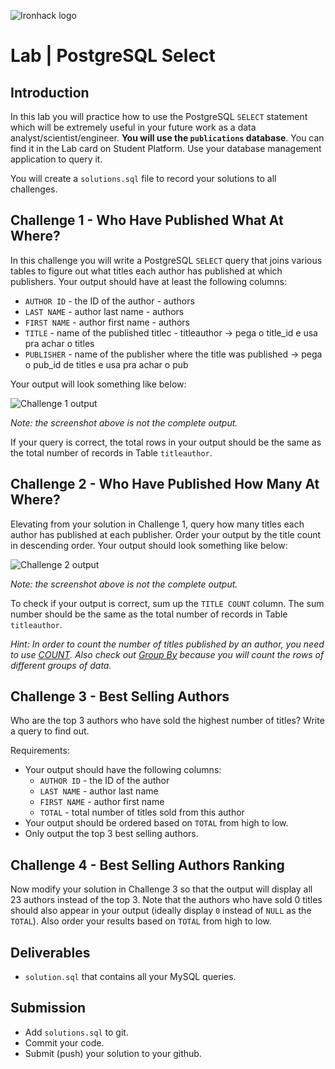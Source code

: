 ![Ironhack logo](https://i.imgur.com/1QgrNNw.png)

# Lab | PostgreSQL Select

## Introduction

In this lab you will practice how to use the PostgreSQL `SELECT` statement which will be extremely useful in your future work as a data analyst/scientist/engineer. **You will use the `publications` database**. You can find it in the Lab card on Student Platform. Use your database management application to query it. 

You will create a `solutions.sql` file to record your solutions to all challenges.

## Challenge 1 - Who Have Published What At Where?

In this challenge you will write a PostgreSQL `SELECT` query that joins various tables to figure out what titles each author has published at which publishers. Your output should have at least the following columns:

* `AUTHOR ID` - the ID of the author - authors
* `LAST NAME` - author last name - authors
* `FIRST NAME` - author first name - authors
* `TITLE` - name of the published titlec - titleauthor -> pega o title_id e usa pra achar o titles 
* `PUBLISHER` - name of the publisher where the title was published -> pega o pub_id de titles e usa pra achar o pub

Your output will look something like below:

![Challenge 1 output](./images/challenge-1.png)

*Note: the screenshot above is not the complete output.*

If your query is correct, the total rows in your output should be the same as the total number of records in Table `titleauthor`.

## Challenge 2 - Who Have Published How Many At Where?

Elevating from your solution in Challenge 1, query how many titles each author has published at each publisher. Order your output by the title count in descending order. Your output should look something like below:

![Challenge 2 output](./images/challenge-2.png)

*Note: the screenshot above is not the complete output.*

To check if your output is correct, sum up the `TITLE COUNT` column. The sum number should be the same as the total number of records in Table `titleauthor`.

*Hint: In order to count the number of titles published by an author, you need to use [COUNT](https://www.w3resource.com/PostgreSQL/postgresql-count-function.php). Also check out [Group By](https://www.w3resource.com/PostgreSQL/postgresql-group-by.php) because you will count the rows of different groups of data.*

## Challenge 3 - Best Selling Authors

Who are the top 3 authors who have sold the highest number of titles? Write a query to find out.

Requirements:

* Your output should have the following columns:
	* `AUTHOR ID` - the ID of the author
	* `LAST NAME` - author last name
	* `FIRST NAME` - author first name
	* `TOTAL` - total number of titles sold from this author
* Your output should be ordered based on `TOTAL` from high to low.
* Only output the top 3 best selling authors.

## Challenge 4 - Best Selling Authors Ranking

Now modify your solution in Challenge 3 so that the output will display all 23 authors instead of the top 3. Note that the authors who have sold 0 titles should also appear in your output (ideally display `0` instead of `NULL` as the `TOTAL`). Also order your results based on `TOTAL` from high to low.

## Deliverables

* `solution.sql` that contains all your MySQL queries.

## Submission

* Add `solutions.sql` to git.
* Commit your code.
* Submit (push) your solution to your github.